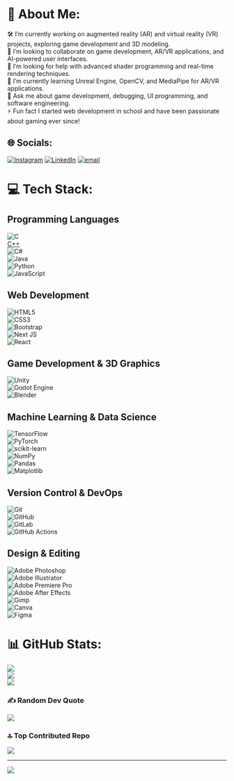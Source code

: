 # 💫 About Me:
🛠 I’m currently working on augmented reality (AR) and virtual reality (VR) projects, exploring game development and 3D modeling.<br>🤝 I’m looking to collaborate on game development, AR/VR applications, and AI-powered user interfaces.<br>🏀 I’m looking for help with advanced shader programming and real-time rendering techniques.<br>🌱 I’m currently learning Unreal Engine, OpenCV, and MediaPipe for AR/VR applications.<br>💬 Ask me about game development, debugging, UI programming, and software engineering.<br>⚡ Fun fact I started web development in school and have been passionate about gaming ever since!


## 🌐 Socials:
[![Instagram](https://img.shields.io/badge/Instagram-%23E4405F.svg?logo=Instagram&logoColor=white)](https://instagram.com/https://www.instagram.com/devansha.awasthi/#) [![LinkedIn](https://img.shields.io/badge/LinkedIn-%230077B5.svg?logo=linkedin&logoColor=white)](https://linkedin.com/in/https://www.linkedin.com/in/devansha16) [![email](https://img.shields.io/badge/Email-D14836?logo=gmail&logoColor=white)](mailto:devanshawasthi16@gmail.com) 

# 💻 Tech Stack:
## **Programming Languages**
![C](https://img.shields.io/badge/c-%2300599C.svg?style=for-the-badge&logo=c&logoColor=white)  
[C++](https://img.shields.io/badge/c++-%2300599C.svg?style=for-the-badge&logo=c%2B%2B&logoColor=white)  
![C#](https://img.shields.io/badge/c%23-%23239120.svg?style=for-the-badge&logo=csharp&logoColor=white)  
![Java](https://img.shields.io/badge/java-%23ED8B00.svg?style=for-the-badge&logo=openjdk&logoColor=white)  
![Python](https://img.shields.io/badge/python-3670A0?style=for-the-badge&logo=python&logoColor=ffdd54)  
![JavaScript](https://img.shields.io/badge/javascript-%23323330.svg?style=for-the-badge&logo=javascript&logoColor=%23F7DF1E)  

## **Web Development**
![HTML5](https://img.shields.io/badge/html5-%23E34F26.svg?style=for-the-badge&logo=html5&logoColor=white)  
![CSS3](https://img.shields.io/badge/css3-%231572B6.svg?style=for-the-badge&logo=css3&logoColor=white)  
![Bootstrap](https://img.shields.io/badge/bootstrap-%238511FA.svg?style=for-the-badge&logo=bootstrap&logoColor=white)  
![Next JS](https://img.shields.io/badge/Next-black?style=for-the-badge&logo=next.js&logoColor=white)  
![React](https://img.shields.io/badge/react-%2320232a.svg?style=for-the-badge&logo=react&logoColor=%2361DAFB)  

## **Game Development & 3D Graphics**
![Unity](https://img.shields.io/badge/unity-%23000000.svg?style=for-the-badge&logo=unity&logoColor=white)  
![Godot Engine](https://img.shields.io/badge/GODOT-%23FFFFFF.svg?style=for-the-badge&logo=godot-engine)  
![Blender](https://img.shields.io/badge/blender-%23F5792A.svg?style=for-the-badge&logo=blender&logoColor=white)  

## **Machine Learning & Data Science**
![TensorFlow](https://img.shields.io/badge/TensorFlow-%23FF6F00.svg?style=for-the-badge&logo=TensorFlow&logoColor=white)  
![PyTorch](https://img.shields.io/badge/PyTorch-%23EE4C2C.svg?style=for-the-badge&logo=PyTorch&logoColor=white)  
![scikit-learn](https://img.shields.io/badge/scikit--learn-%23F7931E.svg?style=for-the-badge&logo=scikit-learn&logoColor=white)  
![NumPy](https://img.shields.io/badge/numpy-%23013243.svg?style=for-the-badge&logo=numpy&logoColor=white)  
![Pandas](https://img.shields.io/badge/pandas-%23150458.svg?style=for-the-badge&logo=pandas&logoColor=white)  
![Matplotlib](https://img.shields.io/badge/Matplotlib-%23ffffff.svg?style=for-the-badge&logo=Matplotlib&logoColor=black)  

## **Version Control & DevOps**
![Git](https://img.shields.io/badge/git-%23F05033.svg?style=for-the-badge&logo=git&logoColor=white)  
![GitHub](https://img.shields.io/badge/github-%23121011.svg?style=for-the-badge&logo=github&logoColor=white)  
![GitLab](https://img.shields.io/badge/gitlab-%23181717.svg?style=for-the-badge&logo=gitlab&logoColor=white)  
![GitHub Actions](https://img.shields.io/badge/github%20actions-%232671E5.svg?style=for-the-badge&logo=githubactions&logoColor=white)  

## **Design & Editing**
![Adobe Photoshop](https://img.shields.io/badge/adobe%20photoshop-%2331A8FF.svg?style=for-the-badge&logo=adobe%20photoshop&logoColor=white)  
![Adobe Illustrator](https://img.shields.io/badge/adobe%20illustrator-%23FF9A00.svg?style=for-the-badge&logo=adobe%20illustrator&logoColor=white)  
![Adobe Premiere Pro](https://img.shields.io/badge/Adobe%20Premiere%20Pro-9999FF.svg?style=for-the-badge&logo=Adobe%20Premiere%20Pro&logoColor=white)  
![Adobe After Effects](https://img.shields.io/badge/Adobe%20After%20Effects-9999FF.svg?style=for-the-badge&logo=Adobe%20After%20Effects&logoColor=white)  
![Gimp](https://img.shields.io/badge/Gimp-657D8B?style=for-the-badge&logo=gimp&logoColor=FFFFFF)  
![Canva](https://img.shields.io/badge/Canva-%2300C4CC.svg?style=for-the-badge&logo=Canva&logoColor=white)  
![Figma](https://img.shields.io/badge/figma-%23F24E1E.svg?style=for-the-badge&logo=figma&logoColor=white)  

# 📊 GitHub Stats:
![](https://github-readme-stats.vercel.app/api?username=Devansha-Awasthi&theme=dark&hide_border=false&include_all_commits=false&count_private=false)<br/>
![](https://github-readme-streak-stats.herokuapp.com/?user=Devansha-Awasthi&theme=dark&hide_border=false)<br/>
![](https://github-readme-stats.vercel.app/api/top-langs/?username=Devansha-Awasthi&theme=dark&hide_border=false&include_all_commits=false&count_private=false&layout=compact)

### ✍️ Random Dev Quote
![](https://quotes-github-readme.vercel.app/api?type=horizontal&theme=radical)

### 🔝 Top Contributed Repo
![](https://github-contributor-stats.vercel.app/api?username=Devansha-Awasthi&limit=5&theme=dark&combine_all_yearly_contributions=true)

---
[![](https://visitcount.itsvg.in/api?id=Devansha-Awasthi&icon=0&color=0)](https://visitcount.itsvg.in)

<!-- Proudly created with GPRM ( https://gprm.itsvg.in ) -->